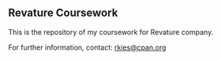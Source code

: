 ## Revature Coursework

This is the repository of my coursework for Revature company.

For further information, contact:  rkies@cpan.org


